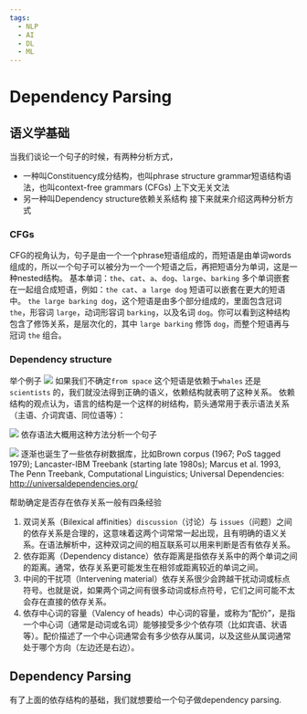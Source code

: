 ```yaml
---
tags:
  - NLP
  - AI
  - DL
  - ML
---
```


# Dependency Parsing

## 语义学基础
当我们谈论一个句子的时候，有两种分析方式，
- 一种叫Constituency成分结构，也叫phrase structure grammar短语结构语法，也叫context-free grammars (CFGs) 上下文无关文法
- 另一种叫Dependency structure依赖关系结构
接下来就来介绍这两种分析方式

### CFGs
CFG的视角认为，句子是由一个一个phrase短语组成的，而短语是由单词words组成的，所以一个句子可以被分为一个一个短语之后，再把短语分为单词，这是一种nested结构。
基本单词：`the`、`cat`、`a`、`dog`、`large`、`barking`
多个单词嵌套在一起组合成短语，例如：`the cat`、`a large dog`
短语可以嵌套在更大的短语中。 `the large barking dog`，这个短语是由多个部分组成的，里面包含冠词 `the`，形容词 `large`，动词形容词 `barking`，以及名词 `dog`。你可以看到这种结构包含了修饰关系，是层次化的，其中 `large barking` 修饰 `dog`，而整个短语再与冠词 `the` 组合。


### Dependency structure
举个例子
![](assets/Pasted%20image%2020241119014519.webp)
如果我们不确定`from space` 这个短语是依赖于`whales` 还是 `scientists` 的，我们就没法得到正确的语义，依赖结构就表明了这种关系。
依赖结构的观点认为，语言的结构是一个这样的树结构，箭头通常用于表示语法关系（主语、介词宾语、同位语等）：

![](assets/Pasted%20image%2020241119014752.webp)
依存语法大概用这种方法分析一个句子


![](assets/Pasted%20image%2020241119014945.webp)
逐渐也诞生了一些依存树数据库，比如Brown corpus (1967; PoS tagged 1979); Lancaster-IBM Treebank (starting late 1980s); Marcus et al. 1993, The Penn Treebank, Computational Linguistics; Universal Dependencies: http://universaldependencies.org/

帮助确定是否存在依存关系一般有四条经验
1. 双词关系（Bilexical affinities）`discussion`（讨论）与 `issues`（问题）之间的依存关系是合理的，这意味着这两个词常常一起出现，且有明确的语义关系。在语法解析中，这种双词之间的相互联系可以用来判断是否有依存关系。
2. 依存距离（Dependency distance）依存距离是指依存关系中的两个单词之间的距离。通常，依存关系更可能发生在相邻或距离较近的单词之间。
3. 中间的干扰项（Intervening material）依存关系很少会跨越干扰动词或标点符号。也就是说，如果两个词之间有很多动词或标点符号，它们之间可能不太会存在直接的依存关系。
4. 依存中心词的容量（Valency of heads）中心词的容量，或称为“配价”，是指一个中心词（通常是动词或名词）能够接受多少个依存项（比如宾语、状语等）。配价描述了一个中心词通常会有多少依存从属词，以及这些从属词通常处于哪个方向（左边还是右边）。


## Dependency Parsing
有了上面的依存结构的基础，我们就想要给一个句子做dependency parsing.

